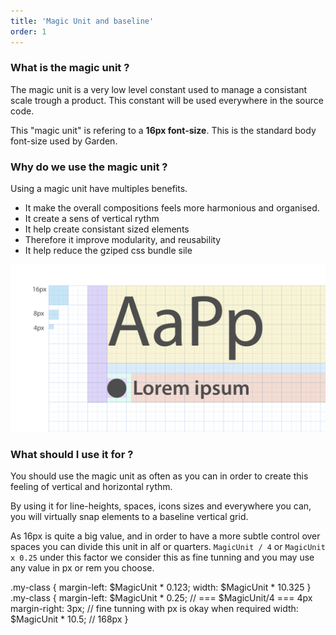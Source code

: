 ```yaml
---
title: 'Magic Unit and baseline'
order: 1
---
```


### What is the magic unit ?

The magic unit is a very low level constant used to manage a consistant scale trough a product.
This constant will be used everywhere in the source code.

This "magic unit" is refering to a **16px font-size**. This is the standard body font-size used by Garden.

### Why do we use the magic unit ?

Using a magic unit have multiples benefits.

- It make the overall compositions feels more harmonious and organised.
- It create a sens of vertical rythm
- It help create consistant sized elements
- Therefore it improve modularity, and reusability
- It help reduce the gziped css bundle sile

![alt text](magicunit.png)

### What should I use it for ?

You should use the magic unit as often as you can in order to create this feeling of vertical and horizontal rythm.

By using it for line-heights, spaces, icons sizes and everywhere you can, you will virtually snap elements to a baseline vertical grid.

As 16px is quite a big value, and in order to have a more subtle control over spaces you can divide this unit in alf or quarters. `MagicUnit / 4` or `MagicUnit x 0.25`
under this factor we consider this as fine tunning and you may use any value in px or rem you choose.

<hint type="dont" content-type="css" title="Do not use less than 0.25 Magic Unit increments">
.my-class {
  margin-left: $MagicUnit * 0.123;
  width: $MagicUnit * 10.325
}
</hint>

<hint type="do" content-type="css" title="You can still use px for fine-tunning">
.my-class {
  margin-left: $MagicUnit * 0.25; // === $MagicUnit/4 === 4px
  margin-right: 3px; // fine tunning with px is okay when required
  width: $MagicUnit * 10.5; // 168px
}
</hint>
